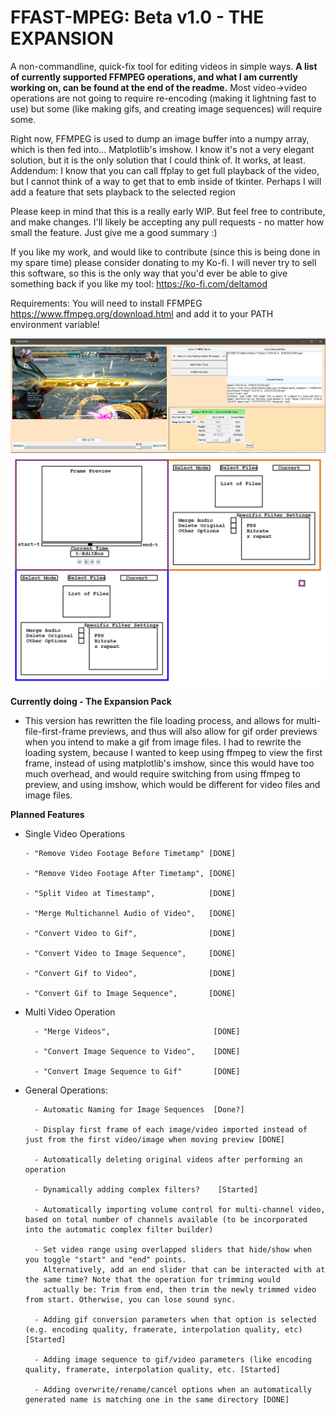 # FFAST-MPEG: Beta v1.0 - THE EXPANSION
 A non-commandline, quick-fix tool for editing videos in simple ways. **A list of currently supported FFMPEG operations, and what I am currently working on, can be found at the end of the readme.** Most video->video operations are not going to require re-encoding (making it lightning fast to use) but some (like making gifs, and creating image sequences) will require some.

Right now, FFMPEG is used to dump an image buffer into a numpy array, which is then fed into... Matplotlib's imshow. I know it's not a very elegant solution, but it is the only solution that I could think of. It works, at least.
Addendum: I know that you can call ffplay to get full playback of the video,  but I cannot think of a way to get that to emb inside of tkinter. Perhaps I will add a feature that sets playback to the selected region

Please keep in mind that this is a really early WIP. But feel free to contribute, and make changes. I'll likely be accepting any pull requests - no matter how small the feature. Just give me a good summary :)

If you like my work, and would like to contribute (since this is being done in my spare time) please consider donating to my Ko-fi. I will never try to sell this software, so this is the only way that you'd ever be able to give something back if you like my tool:
https://ko-fi.com/deltamod

Requirements:
You will need to install FFMPEG https://www.ffmpeg.org/download.html and add it to your PATH environment variable!

![The appearance of the Editor in version v0.1](https://raw.githubusercontent.com/DeltaMod/FFAST-MPEG/master/FFAST-MPEG.PNG)
![The planned appearance of the Editor for version whatever.](https://raw.githubusercontent.com/DeltaMod/FFAST-MPEG/master/FFAST-MPEG-Layout.png)

**Currently doing - The Expansion Pack**
  * This version has rewritten the file loading process, and allows for multi-file-first-frame previews, and thus will also allow for gif order previews when you intend to make a gif from image files. I had to rewrite the loading system, because I wanted to keep using ffmpeg to view the first frame, instead of using matplotlib's imshow, since this would have too much overhead, and would require switching from using ffmpeg to preview, and using imshow, which would be different for video files and image files.  
  

  
**Planned Features**

 * Single Video Operations

       - "Remove Video Footage Before Timetamp" [DONE]
       
       - "Remove Video Footage After Timetamp", [DONE]
       
       - "Split Video at Timestamp",            [DONE]
       
       - "Merge Multichannel Audio of Video",   [DONE]
       
       - "Convert Video to Gif",                [DONE]      
       
       - "Convert Video to Image Sequence",     [DONE]
       
       - "Convert Gif to Video",                [DONE] 
       
       - "Convert Gif to Image Sequence",       [DONE]

* Multi Video Operation

        - "Merge Videos",                       [DONE]
        
        - "Convert Image Sequence to Video",    [DONE]
        
        - "Convert Image Sequence to Gif"       [DONE]
        
* General Operations:
 
        - Automatic Naming for Image Sequences  [Done?]
        
        - Display first frame of each image/video imported instead of just from the first video/image when moving preview [DONE]
 
        - Automatically deleting original videos after performing an operation
        
        - Dynamically adding complex filters?    [Started]
        
        - Automatically importing volume control for multi-channel video, based on total number of channels available (to be incorporated into the automatic complex filter builder)
        
        - Set video range using overlapped sliders that hide/show when you toggle "start" and "end" points. 
          Alternatively, add an end slider that can be interacted with at the same time? Note that the operation for trimming would
          actually be: Trim from end, then trim the newly trimmed video from start. Otherwise, you can lose sound sync.
        
        - Adding gif conversion parameters when that option is selected (e.g. encoding quality, framerate, interpolation quality, etc) [Started]
        
        - Adding image sequence to gif/video parameters (like encoding quality, framerate, interpolation quality, etc. [Started]
        
        - Adding overwrite/rename/cancel options when an automatically generated name is matching one in the same directory [DONE]
       
